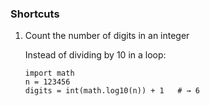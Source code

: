 ### Shortcuts

1. Count the number of digits in an integer

   Instead of dividing by 10 in a loop:

   ```
   import math
   n = 123456
   digits = int(math.log10(n)) + 1   # → 6
   ```

